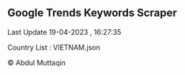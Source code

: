 

## Google Trends Keywords Scraper 
 
Last Update 19-04-2023 , 16:27:35

Country List :
VIETNAM.json



© Abdul Muttaqin 
